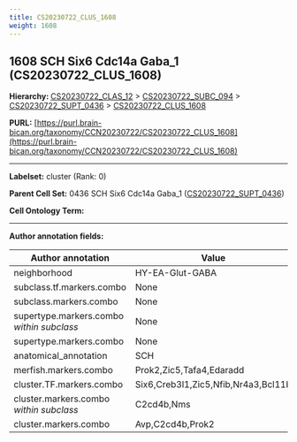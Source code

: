 ```yaml
---
title: CS20230722_CLUS_1608
weight: 1608
---
```

## 1608 SCH Six6 Cdc14a Gaba_1 (CS20230722_CLUS_1608)
<b>Hierarchy: </b>
[CS20230722_CLAS_12](../CS20230722_CLAS_12) >
[CS20230722_SUBC_094](../CS20230722_SUBC_094) >
[CS20230722_SUPT_0436](../CS20230722_SUPT_0436) >
[CS20230722_CLUS_1608](../CS20230722_CLUS_1608)

**PURL:** [https://purl.brain-bican.org/taxonomy/CCN20230722/CS20230722_CLUS_1608](https://purl.brain-bican.org/taxonomy/CCN20230722/CS20230722_CLUS_1608)

---


**Labelset:** cluster (Rank: 0)

**Parent Cell Set:** 0436 SCH Six6 Cdc14a Gaba_1 ([CS20230722_SUPT_0436](../CS20230722_SUPT_0436))



**Cell Ontology Term:** 

[MARKER GENES.]: #


---

[TRANSFERRED ANNOTATIONS.]: #


[AUTHOR ANNOTATION FIELDS.]: #


**Author annotation fields:**

| Author annotation | Value |
|-------------------|-------|
|neighborhood|HY-EA-Glut-GABA|
|subclass.tf.markers.combo|None|
|subclass.markers.combo|None|
|supertype.markers.combo _within subclass_|None|
|supertype.markers.combo|None|
|anatomical_annotation|SCH|
|merfish.markers.combo|Prok2,Zic5,Tafa4,Edaradd|
|cluster.TF.markers.combo|Six6,Creb3l1,Zic5,Nfib,Nr4a3,Bcl11b|
|cluster.markers.combo _within subclass_|C2cd4b,Nms|
|cluster.markers.combo|Avp,C2cd4b,Prok2|
